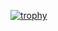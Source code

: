 [![trophy](https://github-profile-trophy.vercel.app/?username=yuta-2001&theme=onedark&column=7)](https://github.com/ryo-ma/github-profile-trophy)

<!--
**yuta-2001/yuta-2001** is a ✨ _special_ ✨ repository because its `README.md` (this file) appears on your GitHub profile.

Here are some ideas to get you started:

- 🔭 I’m currently working on ...
- 🌱 I’m currently learning ...
- 👯 I’m looking to collaborate on ...
- 🤔 I’m looking for help with ...
- 💬 Ask me about ...
- 📫 How to reach me: ...
- 😄 Pronouns: ...
- ⚡ Fun fact: ...
-->
